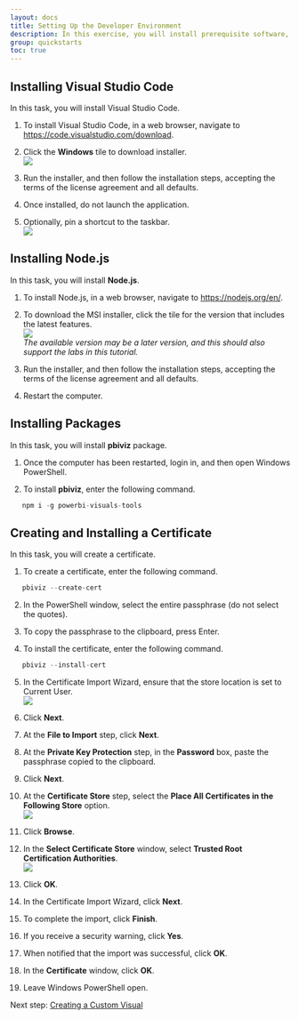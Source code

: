 ```yaml
---
layout: docs
title: Setting Up the Developer Environment
description: In this exercise, you will install prerequisite software, and install a certificate to enable developing a custom visual.
group: quickstarts
toc: true
---
```


## Installing Visual Studio Code
In this task, you will install Visual Studio Code.

1. To install Visual Studio Code, in a web browser, navigate to
https://code.visualstudio.com/download.

2. Click the **Windows** tile to download installer.  
![](../images/download-windows.png)

3. Run the installer, and then follow the installation steps, accepting the terms of the license agreement and all defaults.

4. Once installed, do not launch the application.

5. Optionally, pin a shortcut to the taskbar.  
![](../images/vs-code-icon.png)

## Installing Node.js

In this task, you will install **Node.js**.
1. To install Node.js, in a web browser, navigate to https://nodejs.org/en/.

2. To download the MSI installer, click the tile for the version that includes the latest features.  
![](../images/node-latest.png)  
*The available version may be a later version, and this should also support the labs in this tutorial.*

3. Run the installer, and then follow the installation steps, accepting the terms of the license agreement and all defaults.

4. Restart the computer.

## Installing Packages
In this task, you will install **pbiviz** package.
1. Once the computer has been restarted, login in, and then open Windows PowerShell.

2. To install **pbiviz**, enter the following command.

```typescript
   npm i -g powerbi-visuals-tools
```

## Creating and Installing a Certificate
In this task, you will create a certificate.
1. To create a certificate, enter the following command.
```typescript
   pbiviz --create-cert
```
2. In the PowerShell window, select the entire passphrase (do not select the quotes).

3. To copy the passphrase to the clipboard, press Enter.

4. To install the certificate, enter the following command.
```typescript
   pbiviz --install-cert
```
5. In the Certificate Import Wizard, ensure that the store location is set to Current User.  
![](../images/current-user.png)

6. Click **Next**.

7. At the **File to Import** step, click **Next**.

8. At the **Private Key Protection** step, in the **Password** box, paste the passphrase copied to the
clipboard.

9. Click **Next**.

10. At the **Certificate Store** step, select the **Place All Certificates in the Following Store** option.  
![](../images/place-all-certificates.png)

11. Click **Browse**.

12. In the **Select Certificate Store** window, select **Trusted Root Certification Authorities**.  
![](../images/trusted-root-certification.png)

13. Click **OK**.

14. In the Certificate Import Wizard, click **Next**.

15. To complete the import, click **Finish**.

16. If you receive a security warning, click **Yes**.

17. When notified that the import was successful, click **OK**.

18. In the **Certificate** window, click **OK**.

19. Leave Windows PowerShell open.


Next step: [Creating a Custom Visual](../creating-a-custom-visual/)